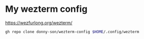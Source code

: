 # My wezterm config

https://wezfurlong.org/wezterm/

```bash
gh repo clone donny-son/wezterm-config $HOME/.config/wezterm
```
